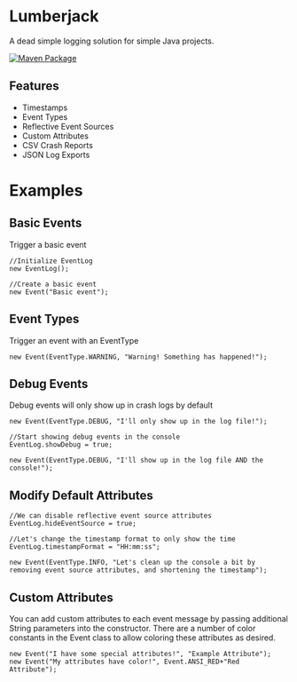 # Lumberjack

A dead simple logging solution for simple Java projects.

[![Maven Package](https://github.com/mfoulks3200/Lumberjack/actions/workflows/maven-publish.yml/badge.svg)](https://github.com/mfoulks3200/Lumberjack/actions/workflows/maven-publish.yml)

## Features
- Timestamps
- Event Types
- Reflective Event Sources
- Custom Attributes
- CSV Crash Reports
- JSON Log Exports

# Examples
## Basic Events
Trigger a basic event

    //Initialize EventLog
	new EventLog();
	
	//Create a basic event
	new Event("Basic event");

## Event Types
Trigger an event with an EventType

    new Event(EventType.WARNING, "Warning! Something has happened!");

## Debug Events
Debug events will only show up in crash logs by default

    new Event(EventType.DEBUG, "I'll only show up in the log file!");
		
	//Start showing debug events in the console
	EventLog.showDebug = true;
		
	new Event(EventType.DEBUG, "I'll show up in the log file AND the console!");

## Modify Default Attributes

    //We can disable reflective event source attributes
	EventLog.hideEventSource = true;
		
	//Let's change the timestamp format to only show the time
	EventLog.timestampFormat = "HH:mm:ss";
		
	new Event(EventType.INFO, "Let's clean up the console a bit by removing event source attributes, and shortening the timestamp");

## Custom Attributes
You can add custom attributes to each event message by passing additional String parameters into the constructor. There are a number of color constants in the Event class to allow coloring these attributes as desired.

    new Event("I have some special attributes!", "Example Attribute");
	new Event("My attributes have color!", Event.ANSI_RED+"Red Attribute");
